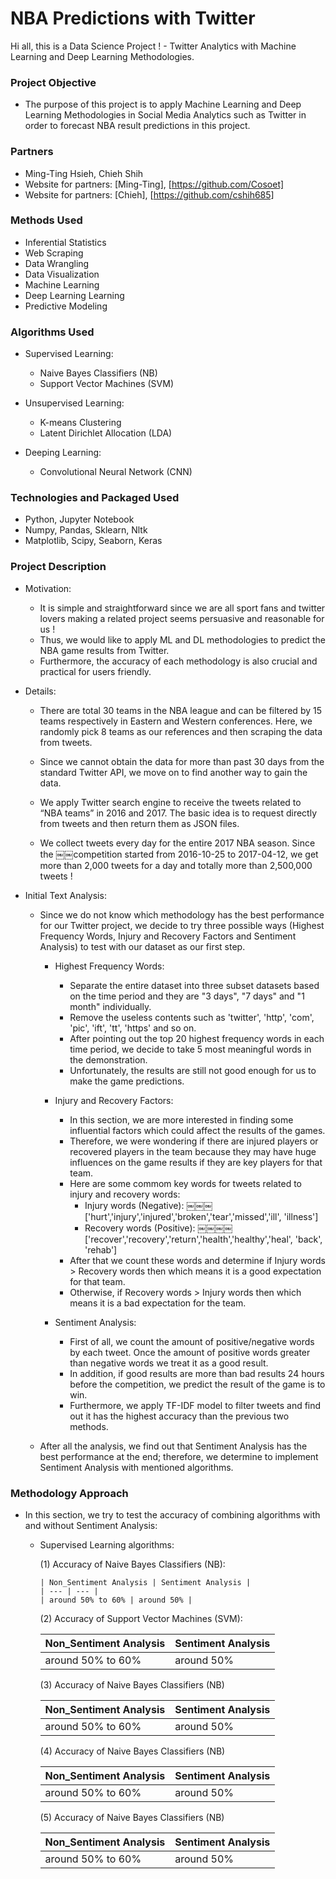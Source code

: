 # NBA Predictions with Twitter
Hi all, this is a Data Science Project ! - Twitter Analytics with Machine Learning and Deep Learning Methodologies.


### Project Objective

* The purpose of this project is to apply Machine Learning and Deep Learning Methodologies in Social Media Analytics such as 
Twitter in order to forecast NBA result predictions in this project.


### Partners

* Ming-Ting Hsieh, Chieh Shih
* Website for partners: [Ming-Ting], [https://github.com/Cosoet]
* Website for partners: [Chieh], [https://github.com/cshih685]


### Methods Used

* Inferential Statistics
* Web Scraping
* Data Wrangling
* Data Visualization
* Machine Learning
* Deep Learning Learning
* Predictive Modeling


### Algorithms Used

- Supervised Learning: 
  - Naive Bayes Classifiers (NB)
  - Support Vector Machines (SVM)
  
- Unsupervised Learning: 
  - K-means Clustering
  - Latent Dirichlet Allocation (LDA)
  
- Deeping Learning: 
  - Convolutional Neural Network (CNN)


### Technologies and Packaged Used

* Python, Jupyter Notebook
* Numpy, Pandas, Sklearn, Nltk
* Matplotlib, Scipy, Seaborn, Keras


### Project Description

* Motivation:

  - It is simple and straightforward since we are all sport fans and twitter lovers making a related project seems persuasive and reasonable for us ! 
  - Thus, we would like to apply ML and DL methodologies to predict the NBA game results from Twitter. 
  - Furthermore, the accuracy of each methodology is also crucial and practical for users friendly.  
  
* Details:

  - There are total 30 teams in the NBA league and can be filtered by 15 teams respectively in Eastern and Western
  conferences. Here, we randomly pick 8 teams as our references and then scraping the data from tweets.
  
  - Since we cannot obtain the data for more than past 30 days from the standard Twitter API, we move on to find another way to gain the data.
  
  - We apply Twitter search engine to receive the tweets related to “NBA teams” in 2016 and 2017. The basic idea is to request directly from tweets and then return them as JSON files.
  
  - We collect tweets every day for the entire 2017 NBA season. Since the ￼￼competition started from 2016-10-25 to 2017-04-12, we get more than 2,000 tweets for a day and totally more than 2,500,000 tweets !  
  
* Initial Text Analysis:

  - Since we do not know which methodology has the best performance for our Twitter project, we decide to try three possible ways (Highest Frequency Words, Injury and Recovery Factors and Sentiment Analysis) to test with our dataset as our first step.
  
    - Highest Frequency Words:
    
      * Separate the entire dataset into three subset datasets based on the time period and they are "3 days", "7 days" and "1 month" individually.
      * Remove the useless contents such as 'twitter', 'http', 'com', 'pic', 'ift', 'tt', 'https' and so on.
      * After pointing out the top 20 highest frequency words in each time period, we decide to take 5 most meaningful words in the demonstration.
      * Unfortunately, the results are still not good enough for us to make the game predictions.

    - Injury and Recovery Factors:
      
      * In this section, we are more interested in finding some influential factors which could affect the results of the games. 
      * Therefore, we were wondering if there are injured players or recovered players in the team because they may have huge influences on the game results if they are key players for that team.
      * Here are some commom key words for tweets related to injury and recovery words:
        * Injury words (Negative): ￼￼￼['hurt','injury','injured','broken','tear','missed','ill', 'illness']
        * Recovery words (Positive): ￼￼￼￼['recover','recovery','return','health','healthy','heal', 'back', 'rehab']
      * After that we count these words and determine if Injury words > Recovery words then which means it is a good expectation for that team. 
      * Otherwise, if Recovery words > Injury words then which means it is a bad expectation for the team.
      
    - Sentiment Analysis:
    
      * First of all, we count the amount of positive/negative words by each tweet. Once the amount of positive words greater than negative words we treat it as a good result.
      * In addition, if good results are more than bad results 24 hours before the competition, we predict the result of the game is to win.
      * Furthermore, we apply TF-IDF model to filter tweets and find out it has the highest accuracy than the previous two methods. 
  
  - After all the analysis, we find out that Sentiment Analysis has the best performance at the end; therefore, we determine to implement Sentiment Analysis with mentioned algorithms.


### Methodology Approach 

* In this section, we try to test the accuracy of combining algorithms with and without Sentiment Analysis:  

  * Supervised Learning algorithms:
  
    (1) Accuracy of Naive Bayes Classifiers (NB):

        | Non_Sentiment Analysis | Sentiment Analysis |
        | --- | --- |
        | around 50% to 60% | around 50% |


    (2) Accuracy of Support Vector Machines (SVM):

      | Non_Sentiment Analysis | Sentiment Analysis |
      | --- | --- |
      | around 50% to 60% | around 50% |
    
    
    (3) Accuracy of Naive Bayes Classifiers (NB)

      | Non_Sentiment Analysis | Sentiment Analysis |
      | --- | --- |
      | around 50% to 60% | around 50% |
    
    
    (4) Accuracy of Naive Bayes Classifiers (NB)

    | Non_Sentiment Analysis | Sentiment Analysis |
    | --- | --- |
    | around 50% to 60% | around 50% |
    
    
    (5) Accuracy of Naive Bayes Classifiers (NB)

    | Non_Sentiment Analysis | Sentiment Analysis |
    | --- | --- |
    | around 50% to 60% | around 50% |

